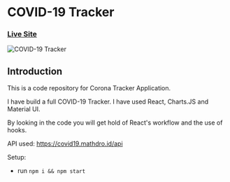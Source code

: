 # COVID-19 Tracker

### [Live Site](https://covid19statswebsite.netlify.com/)

![COVID-19 Tracker](https://i.ibb.co/X87BqVY/Screenshot-2020-04-13-at-10-14-58.png)

## Introduction
This is a code repository for Corona Tracker Application. 

 I have build a full COVID-19 Tracker. I have used  React, Charts.JS and Material UI.

By looking in the code you will get hold of React's workflow and the use of hooks.

API used: https://covid19.mathdro.id/api


Setup:
- run ```npm i && npm start```
